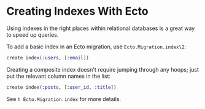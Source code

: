 # Creating Indexes With Ecto

Using indexes in the right places within relational databases is a great way
to speed up queries.

To add a basic index in an Ecto migration, use `Ecto.Migration.index\2`:

```elixir
create index(:users, [:email])
```

Creating a composite index doesn't require jumping through any hoops; just
put the relevant column names in the list:

```elixir
create index(:posts, [:user_id, :title])
```

See `h Ecto.Migration.index` for more details.
